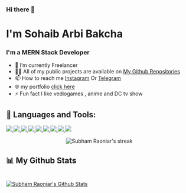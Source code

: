 ### Hi there 👋

<h1>
I'm Sohaib Arbi Bakcha
</h1>
<h3>I'm a MERN Stack Developer</h3>

- 🔭 I’m currently Freelancer 
- 👨‍💻 All of my public projects are available on [ My Github Repositories](https://github.com/SohaibArbiBakcha?tab=repositories)
- 📫 How to reach me [Instagram](https://www.instagram.com/sohaib.arbi/) Or [Telegram](https://t.me/SpyECho)
- 🌐 my portfolio [click here](https://sohaibbakcha.netlify.app/) 
- ⚡ Fun fact I like vediogames , anime and DC tv show

## 🧰 Languages and Tools:

<p align="left"> 
    <a href="https://developer.mozilla.org/en-US/docs/Web/JavaScript" target="_blank"> <img src="https://img.icons8.com/color/48/000000/javascript.png"/> </a> 
    <a href="https://reactjs.org/" target="_blank"> <img src="https://img.icons8.com/color/48/000000/react-native.png"/> </a>
    <a href="https://nodejs.org/en/" target="_blank"> <img src="https://img.icons8.com/color/48/000000/nodejs.png"/> </a>
    <a href="https://docs.mongodb.com/" target="_blank"> <img src="https://img.icons8.com/color/48/000000/mongodb.png"/> </a>
    <a href="https://www.gatsbyjs.com/" target="_blank"> <img src="https://img.icons8.com/color/48/000000/gatsbyjs.png"/> </a>
    <a href="https://getbootstrap.com" target="_blank"> <img src="https://img.icons8.com/color/48/000000/bootstrap.png"/> </a>
     <a href="https://www.w3.org/html/" target="_blank"> <img src="https://img.icons8.com/color/48/000000/html-5.png"/> </a> 
    <a href="https://www.w3schools.com/css/" target="_blank"> <img src="https://img.icons8.com/color/48/000000/css3.png"/> </a> 
    <a href="https://www.sass-lang.com" target="_blank"> <img src="https://img.icons8.com/color/48/000000/sass.png"/> </a> 
</p>


<p align="center">
    <a>
        <img title="🔥 Get streak stats for your profile at git.io/streak-stats" alt="Subham Raoniar's streak" src="https://github-readme-streak-stats.herokuapp.com/?user=SohaibArbiBakcha&theme=black-ice&hide_border=true&stroke=0000&background=060A0CD0"/>
    </a>
</p>

## 📊 My Github Stats

  <br/>
    <a href="">
    <img alt="Subham Raoniar's Github Stats" src="https://github-readme-stats.vercel.app/api?username=SohaibArbiBakcha&show_icons=true&count_private=true&theme=react&hide_border=true&bg_color=0D1117" />
    </a>
    


<br/>
<br/>


<br/>
<br/>
